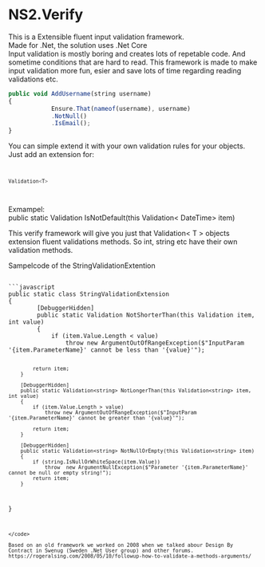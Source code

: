 # NS2.Verify
This is a Extensible fluent input validation framework.<br> 
Made for .Net, the solution uses .Net Core <br>
Input validation is mostly boring and creates lots of repetable code. And sometime conditions that are hard to read. This framework is made to make input validation more fun, esier and save lots of time regarding reading validations etc. 

```javascript
public void AddUsername(string username)
{
            Ensure.That(nameof(username), username)
            .NotNull()
            .IsEmail();
}
```
</code>You can simple extend it with your own validation rules for your objects. </br>
Just add an extension for:
<code>
```javascript
Validation<T>
```
</code>

Exmampel:</br>
public static Validation<DateTime> IsNotDefault(this Validation< DateTime> item)

This verify framework will give you just that Validation< T > objects extension fluent validations methods. 
So int, string etc have their own validation methods. 
</br>

Sampelcode of the StringValidationExtention

<code>
```javascript
public static class StringValidationExtension
{
		[DebuggerHidden]
		public static Validation<string> NotShorterThan(this Validation<string> item, int value)
		{
			if (item.Value.Length < value)
				throw new ArgumentOutOfRangeException($"InputParam '{item.ParameterName}' cannot be less than '{value}'");

			return item;
		}

		[DebuggerHidden]
		public static Validation<string> NotLongerThan(this Validation<string> item, int value)
		{
			if (item.Value.Length > value)
				throw new ArgumentOutOfRangeException($"InputParam '{item.ParameterName}' cannot be greater than '{value}'");

			return item;
		}

		[DebuggerHidden]
		public static Validation<string> NotNullOrEmpty(this Validation<string> item)
		{
			if (string.IsNullOrWhiteSpace(item.Value))
				throw  new ArgumentNullException($"Parameter '{item.ParameterName}' cannot be null or empty string!");
			return item;
		}
}
```
</code>
		
Based on an old framework we worked on 2008 when we talked abour Design By Contract in Swenug (Sweden .Net User group) and other forums. 
https://rogeralsing.com/2008/05/10/followup-how-to-validate-a-methods-arguments/

